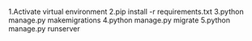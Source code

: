 1.Activate virtual environment
2.pip install -r requirements.txt
3.python manage.py makemigrations
4.python manage.py migrate
5.python manage.py runserver